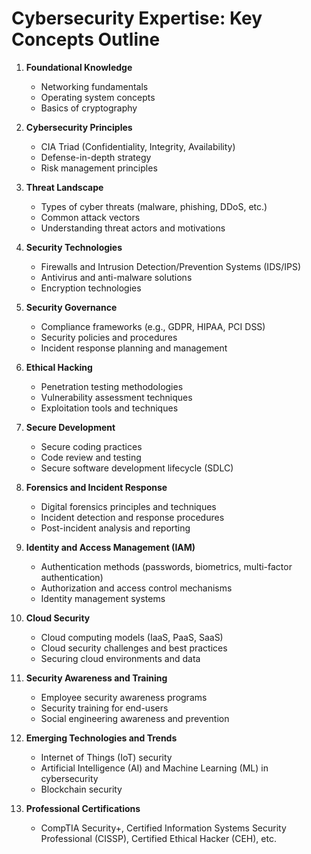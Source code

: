 # Cybersecurity Expertise: Key Concepts Outline

1. **Foundational Knowledge**

   - Networking fundamentals
   - Operating system concepts
   - Basics of cryptography

2. **Cybersecurity Principles**

   - CIA Triad (Confidentiality, Integrity, Availability)
   - Defense-in-depth strategy
   - Risk management principles

3. **Threat Landscape**

   - Types of cyber threats (malware, phishing, DDoS, etc.)
   - Common attack vectors
   - Understanding threat actors and motivations

4. **Security Technologies**

   - Firewalls and Intrusion Detection/Prevention Systems (IDS/IPS)
   - Antivirus and anti-malware solutions
   - Encryption technologies

5. **Security Governance**

   - Compliance frameworks (e.g., GDPR, HIPAA, PCI DSS)
   - Security policies and procedures
   - Incident response planning and management

6. **Ethical Hacking**

   - Penetration testing methodologies
   - Vulnerability assessment techniques
   - Exploitation tools and techniques

7. **Secure Development**

   - Secure coding practices
   - Code review and testing
   - Secure software development lifecycle (SDLC)

8. **Forensics and Incident Response**

   - Digital forensics principles and techniques
   - Incident detection and response procedures
   - Post-incident analysis and reporting

9. **Identity and Access Management (IAM)**

   - Authentication methods (passwords, biometrics, multi-factor authentication)
   - Authorization and access control mechanisms
   - Identity management systems

10. **Cloud Security**

    - Cloud computing models (IaaS, PaaS, SaaS)
    - Cloud security challenges and best practices
    - Securing cloud environments and data

11. **Security Awareness and Training**

    - Employee security awareness programs
    - Security training for end-users
    - Social engineering awareness and prevention

12. **Emerging Technologies and Trends**

    - Internet of Things (IoT) security
    - Artificial Intelligence (AI) and Machine Learning (ML) in cybersecurity
    - Blockchain security

13. **Professional Certifications**
    - CompTIA Security+, Certified Information Systems Security Professional (CISSP), Certified Ethical Hacker (CEH), etc.
